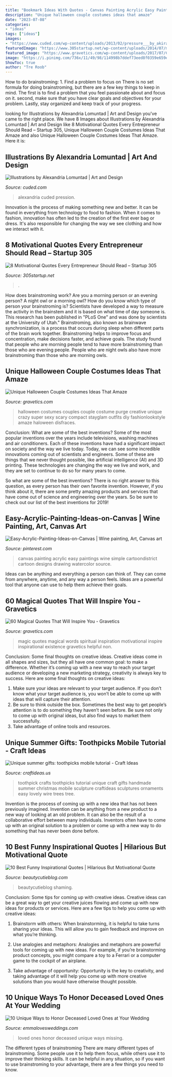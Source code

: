 ```yaml
---
title: "Bookmark Ideas With Quotes - Canvas Painting Acrylic Easy Paintings Wine Simple Cartoondistrict Cartoon Designs Drawing Watercolor Source"
description: "Unique halloween couple costumes ideas that amaze"
date: "2023-07-08"
categories:
- "ideas"
tags: ["ideas"]
images:
- "https://www.cuded.com/wp-content/uploads/2013/02/pressure___by_akirakirai600_510.jpg"
featuredImage: "https://www.305startup.net/wp-content/uploads/2014/07/motivation-7.jpg"
featured_image: "https://www.gravetics.com/wp-content/uploads/2017/07/Creative-Couples-Costumes-for-Halloween.jpg"
image: "https://i.pinimg.com/736x/11/49/98/114998b7ddef73eed8f0359e659ea79c.jpg"
ShowToc: true
author: "Tre Roob"
---
```



How to do brainstroming: 1. Find a problem to focus on
There is no set formula for doing brainstroming, but there are a few key things to keep in mind. The first is to find a problem that you feel passionate about and focus on it. second, make sure that you have clear goals and objectives for your problem. Lastly, stay organized and keep track of your progress.

	

		
looking for Illustrations by Alexandria Lomuntad | Art and Design you've came to the right place. We have 8 Images about Illustrations by Alexandria Lomuntad | Art and Design like 8 Motivational Quotes Every Entrepreneur Should Read – Startup 305, Unique Halloween Couple Costumes Ideas That Amaze and also Unique Halloween Couple Costumes Ideas That Amaze. Here it is:
		
    
## Illustrations By Alexandria Lomuntad | Art And Design

<img loading=lazy src="https://www.cuded.com/wp-content/uploads/2013/02/pressure___by_akirakirai600_510.jpg" onerror="this.onerror=null;this.src='https://tse4.mm.bing.net/th?id=OIP.v1wAEz21SucU6zC2ovwgMQHaGS&amp;pid=15.1';" alt="Illustrations by Alexandria Lomuntad | Art and Design">

_Source: cuded.com_

>alexandria cuded pression. 

	

Innovation is the process of making something new and better. It can be found in everything from technology to food to fashion. When it comes to fashion, innovation has often led to the creation of the first ever bag or dress. It's also responsible for changing the way we see clothing and how we interact with it.

    
## 8 Motivational Quotes Every Entrepreneur Should Read – Startup 305

<img loading=lazy src="https://www.305startup.net/wp-content/uploads/2014/07/motivation-7.jpg" onerror="this.onerror=null;this.src='https://tse4.mm.bing.net/th?id=OIP.NYibnC-QYNM28hMkhA3pdAHaKq&amp;pid=15.1';" alt="8 Motivational Quotes Every Entrepreneur Should Read – Startup 305">

_Source: 305startup.net_

>. 

	

How does brainstroming work?
Are you a morning person or an evening person? A night owl or a morning owl? How do you know which type of person your brainstroming is? Scientists have developed a way to measure the activity in the brainstem and it is based on what time of day someone is. This research has been published in "PLoS One" and was done by scientists at the University of Utah."
Brainstroming, also known as brainwave synchronization, is a process that occurs during sleep when different parts of the brain work together. Brainstroming helps to improve focus and concentration, make decisions faster, and achieve goals. The study found that people who are morning people tend to have more brainstroming than those who are evening people. People who are night owls also have more brainstroming than those who are morning owls.

    
## Unique Halloween Couple Costumes Ideas That Amaze

<img loading=lazy src="https://www.gravetics.com/wp-content/uploads/2017/07/Creative-Couples-Costumes-for-Halloween.jpg" onerror="this.onerror=null;this.src='https://tse3.mm.bing.net/th?id=OIP.x1otNR2aQiiM46-uHs6FrwHaLg&amp;pid=15.1';" alt="Unique Halloween Couple Costumes Ideas That Amaze">

_Source: gravetics.com_

>halloween costumes couples couple costume purge creative unique crazy super sexy scary compact stayglam outfits diy fashionlookstyle amaze haloween disfraces. 

	

Conclusion: What are some of the best inventions?
Some of the most popular inventions over the years include televisions, washing machines and air conditioners. Each of these inventions have had a significant impact on society and the way we live today. 
Today, we can see some incredible innovations coming out of scientists and engineers. Some of these are things that we never thought possible, like artificial intelligence (AI) and 3D printing. These technologies are changing the way we live and work, and they are set to continue to do so for many years to come. 

So what are some of the best inventions? There is no right answer to this question, as every person has their own favorite invention. However, if you think about it, there are some pretty amazing products and services that have come out of science and engineering over the years. So be sure to check out our list of the best inventions for 2019!

    
## Easy-Acrylic-Painting-Ideas-on-Canvas | Wine Painting, Art, Canvas Art

<img loading=lazy src="https://i.pinimg.com/736x/11/49/98/114998b7ddef73eed8f0359e659ea79c.jpg" onerror="this.onerror=null;this.src='https://tse1.mm.bing.net/th?id=OIP.zEHS0-eqwPueaxtaCJJoJQHaOu&amp;pid=15.1';" alt="Easy-Acrylic-Painting-Ideas-on-Canvas | Wine painting, Art, Canvas art">

_Source: pinterest.com_

>canvas painting acrylic easy paintings wine simple cartoondistrict cartoon designs drawing watercolor source. 

	

Ideas can be anything and everything a person can think of. They can come from anywhere, anytime, and any way a person feels. Ideas are a powerful tool that anyone can use to help them achieve their goals.

    
## 60 Magical Quotes That Will Inspire You - Gravetics

<img loading=lazy src="https://www.gravetics.com/wp-content/uploads/2016/12/Words-and-magic-were-in-the-beginning-one-and-the-same-thing.jpg" onerror="this.onerror=null;this.src='https://tse1.mm.bing.net/th?id=OIP.zJJaM40xeGVAOSi8PZ_BoAHaJ6&amp;pid=15.1';" alt="60 Magical Quotes That Will Inspire You - Gravetics">

_Source: gravetics.com_

>magic quotes magical words spiritual inspiration motivational inspire inspirational existence gravetics helpful non. 

	

Conclusion: Some final thoughts on creative ideas.
Creative ideas come in all shapes and sizes, but they all have one common goal: to make a difference. Whether it’s coming up with a new way to reach your target audience or developing a new marketing strategy, creativity is always key to success. Here are some final thoughts on creative ideas: 
1. Make sure your ideas are relevant to your target audience. If you don’t know what your target audience is, you won’t be able to come up with ideas that will capture their attention. 
2. Be sure to think outside the box. Sometimes the best way to get people’s attention is to do something they haven’t seen before. Be sure not only to come up with original ideas, but also find ways to market them successfully. 
3. Take advantage of online tools and resources.

    
## Unique Summer Gifts: Toothpicks Mobile Tutorial - Craft Ideas

<img loading=lazy src="http://www.craftideas.us/wp-content/uploads/2012/10/handmade-crafts.jpg" onerror="this.onerror=null;this.src='https://tse3.mm.bing.net/th?id=OIP.kkOISHj8R5G5xdfmPxhQiAHaJ4&amp;pid=15.1';" alt="Unique summer gifts: toothpicks mobile tutorial - Craft Ideas">

_Source: craftideas.us_

>toothpick crafts toothpicks tutorial unique craft gifts handmade summer christmas mobile sculpture craftideas sculptures ornaments easy lovely wire trees tree. 

	

Invention is the process of coming up with a new idea that has not been previously imagined. Invention can be anything from a new product to a new way of looking at an old problem. It can also be the result of a collaborative effort between many individuals. Inventors often have to come up with an original solution to a problem or come up with a new way to do something that has never been done before.

    
## 10 Best Funny Inspirational Quotes | Hilarious But Motivational Quote

<img loading=lazy src="https://beautycutieblog.com/wp-content/uploads/2017/09/funny-inspirational-quotes-6-1-568x1024.jpg" onerror="this.onerror=null;this.src='https://tse3.mm.bing.net/th?id=OIP.k6hE4o-ydRoqZ_huKM19-wHaNW&amp;pid=15.1';" alt="10 Best Funny Inspirational Quotes | Hilarious But Motivational Quote">

_Source: beautycutieblog.com_

>beautycutieblog shaming. 

	

Conclusion: Some tips for coming up with creative ideas.
Creative ideas can be a great way to get your creative juices flowing and come up with new ideas for products or services. Here are a few tips to help you come up with creative ideas:
1. Brainstorm with others: When brainstorming, it is helpful to take turns sharing your ideas. This will allow you to gain feedback and improve on what you’re thinking.

2. Use analogies and metaphors: Analogies and metaphors are powerful tools for coming up with new ideas. For example, if you’re brainstorming product concepts, you might compare a toy to a Ferrari or a computer game to the cockpit of an airplane.

3. Take advantage of opportunity: Opportunity is the key to creativity, and taking advantage of it will help you come up with more creative solutions than you would have otherwise thought possible.

    
## 10 Unique Ways To Honor Deceased Loved Ones At Your Wedding

<img loading=lazy src="http://emmalovesweddings.com/wp-content/uploads/2017/08/Honor-Missing-Loved-Ones-Wedding-Ideas.jpg" onerror="this.onerror=null;this.src='https://tse3.mm.bing.net/th?id=OIP.J_a6kZeoU0ruIwNmmeG4qAHaLH&amp;pid=15.1';" alt="10 Unique Ways to Honor Deceased Loved Ones at Your Wedding">

_Source: emmalovesweddings.com_

>loved ones honor deceased unique ways missing. 

	

The different types of brainstroming
There are many different types of brainstroming. Some people use it to help them focus, while others use it to improve their thinking skills. It can be helpful in any situation, so if you want to use brainstroming to your advantage, there are a few things you need to know.

